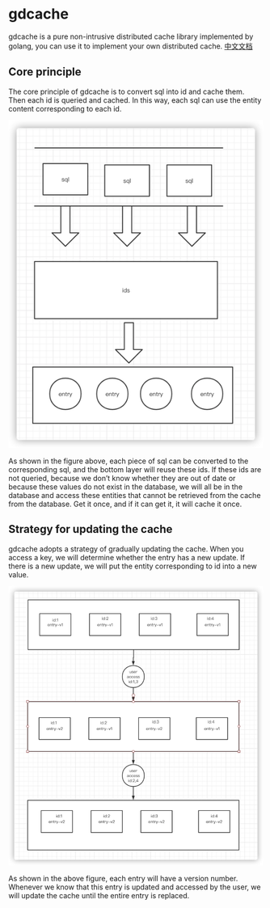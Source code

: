 # gdcache

gdcache is a pure non-intrusive distributed cache library implemented by golang, you can use it to implement your own
distributed cache. [中文文档](https://github.com/ulovecode/gdcache/blob/main/README_CN.md)

## Core principle

The core principle of gdcache is to convert sql into id and cache them. Then each id is queried and cached. In this way, each sql can use the entity content corresponding to each id.

![img.png](doc/flow-img.png)

As shown in the figure above, each piece of sql can be converted to the corresponding sql, and the bottom layer will reuse these ids. If these ids are not queried, because we don’t know whether they are out of date or because these values do not exist in the database, we will all be in the database and access these entities that cannot be retrieved from the cache from the database. Get it once, and if it can get it, it will cache it once.

## Strategy for updating the cache

gdcache adopts a strategy of gradually updating the cache. When you access a key, we will determine whether the entry has a new update. If there is a new update, we will put the entity corresponding to id into a new value.

![img.png](doc/expiration-strategy-img.png)

As shown in the above figure, each entry will have a version number. Whenever we know that this entry is updated and accessed by the user, we will update the cache until the entire entry is replaced.
